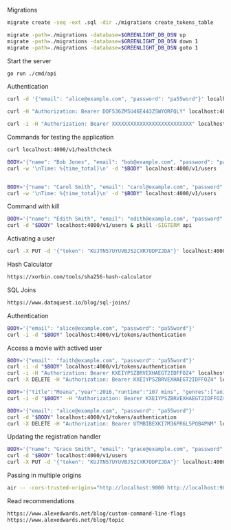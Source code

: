 Migrations
```bash
migrate create -seq -ext .sql -dir ./migrations create_tokens_table

migrate -path=./migrations -database=$GREENLIGHT_DB_DSN up
migrate -path=./migrations -database=$GREENLIGHT_DB_DSN down 1
migrate -path=./migrations -database=$GREENLIGHT_DB_DSN goto 1

```

Start the server
```bash
go run ./cmd/api

```

Authentication
```bash	
curl -d '{"email": "alice@example.com", "password": "pa55word"}' localhost:4000/v1/tokens/authentication

curl -H "Authorization: Bearer DOF536ZM5U46E443ZSWYORFQLY" localhost:4000/v1/healthcheck

curl -i -H "Authorization: Bearer XXXXXXXXXXXXXXXXXXXXXXXXXX" localhost:4000/v1/healthcheck
```

Commands for testing the application
```bash
curl localhost:4000/v1/healthcheck

BODY='{"name": "Bob Jones", "email": "bob@example.com", "password": "pa55word"}'
curl -w '\nTime: %{time_total}\n' -d "$BODY" localhost:4000/v1/users


BODY='{"name": "Carol Smith", "email": "carol@example.com", "password": "pa55word"}'
curl -w '\nTime: %{time_total}\n' -d "$BODY" localhost:4000/v1/users

```

Command with kill
```bash
BODY='{"name": "Edith Smith", "email": "edith@example.com", "password": "pa55word"}'
curl -d "$BODY" localhost:4000/v1/users & pkill -SIGTERM api
```

Activating a user
```bash
curl -X PUT -d '{"token": "KUJTN57UYUVBJ52CXR7ODPZJDA"}' localhost:4000/v1/users/activated
```

Hash Calculator
```bash
https://xorbin.com/tools/sha256-hash-calculator
```

SQL Joins
```bash
https://www.dataquest.io/blog/sql-joins/
```

Authentication
```bash
BODY='{"email": "alice@example.com", "password": "pa55word"}'
curl -i -d "$BODY" localhost:4000/v1/tokens/authentication

```	

Access a movie with actived user
```bash
BODY='{"email": "faith@example.com", "password": "pa55word"}'
curl -i -d "$BODY" localhost:4000/v1/tokens/authentication
curl -i -H "Authorization: Bearer KXEIYPSZBRVEXHAEGT2IDFFOZ4" localhost:4000/v1/movies/1
curl -X DELETE -H "Authorization: Bearer KXEIYPSZBRVEXHAEGT2IDFFOZ4" localhost:4000/v1/movies/1

BODY='{"title":"Moana","year":2016,"runtime":"107 mins", "genres":["animation","adventure"]}' 
curl -i -d "$BODY" -H "Authorization: Bearer KXEIYPSZBRVEXHAEGT2IDFFOZ4" localhost:4000/v1/movies

BODY='{"email": "alice@example.com", "password": "pa55word"}'
curl -d "$BODY" localhost:4000/v1/tokens/authentication
curl -X DELETE -H "Authorization: Bearer UTMBIBEXKI7M36PR6L5POB4PNM" localhost:4000/v1/movies/5
```	

Updating the registration handler
```bash
BODY='{"name": "Grace Smith", "email": "grace@example.com", "password": "pa55word"}'
curl -d "$BODY" localhost:4000/v1/users
curl -X PUT -d '{"token": "KUJTN57UYUVBJ52CXR7ODPZJDA"}' localhost:4000/v1/users/activated
```	

Passing in multiple origins
```bash
air -- -cors-trusted-origins="http://localhost:9000 http://localhost:9001"
```	

Read recommendations
```bash
https://www.alexedwards.net/blog/custom-command-line-flags
https://www.alexedwards.net/blog/topic
```
